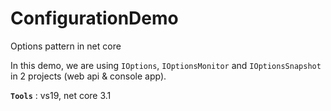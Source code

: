 # ConfigurationDemo

Options pattern in net core

In this demo, we are using `IOptions`, `IOptionsMonitor` and `IOptionsSnapshot` in 2 projects (web api & console app).

**`Tools`** : vs19, net core 3.1
